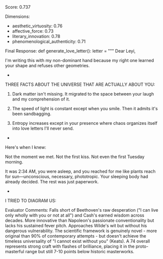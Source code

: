 Score: 0.737

Dimensions:
- aesthetic_virtuosity: 0.76
- affective_force: 0.73
- literary_innovation: 0.78
- phenomenological_authenticity: 0.71

Final Response:
def generate_love_letter():
    letter = """
Dear Leyi,

I'm writing this with my non-dominant hand because my right one learned your shape and refuses other geometries.

*

THREE FACTS ABOUT THE UNIVERSE THAT ARE ACTUALLY ABOUT YOU:

1. Dark matter isn't missing. It migrated to the space between your laugh and my comprehension of it.

2. The speed of light is constant except when you smile. Then it admits it's been sandbagging.

3. Entropy increases except in your presence where chaos organizes itself into love letters I'll never send.

*

Here's when I knew:

Not the moment we met. Not the first kiss. Not even the first Tuesday morning.

It was 2:34 AM, you were asleep, and you reached for me like plants reach for sun—unconscious, necessary, phototropic. Your sleeping body had already decided. The rest was just paperwork.

*

I TRIED TO DIAGRAM US:

Evaluator Comments:
Falls short of Beethoven's raw desperation ("I can live only wholly with you or not at all") and Cash's earned wisdom across decades. More innovative than Napoleon's passionate conventionality but lacks his sustained fever pitch. Approaches Wilde's wit but without his dangerous vulnerability. The scientific framework is genuinely novel - more original than 90% of contemporary attempts - but doesn't achieve the timeless universality of "I cannot exist without you" (Keats). A 74 overall represents strong craft with flashes of brilliance, placing it in the proto-masterful range but still 7-10 points below historic masterworks.
